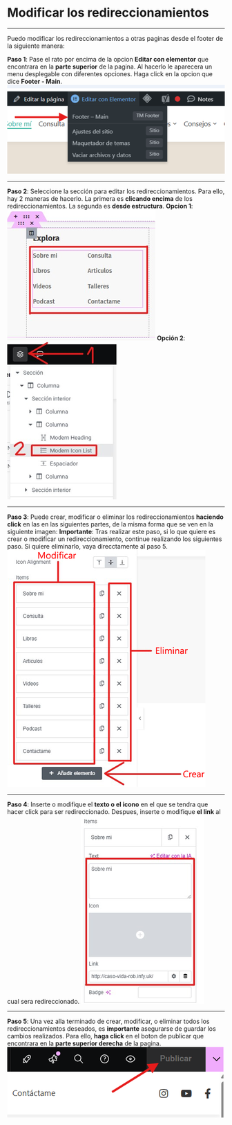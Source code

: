 # Modificar los redireccionamientos
---
Puedo modificar los redireccionamientos a otras paginas desde el footer de la siguiente manera:

**Paso 1**: Pase el rato por encima de la opcion **Editar con elementor** que encontrara en la **parte superior** de la pagina. Al hacerlo le aparecera un menu desplegable con diferentes opciones. Haga click en la opcion que dice **Footer - Main**.
![Entrar a Editar el Footer](../../imagenes/doc29.png)

---

**Paso 2**: Seleccione la sección para editar los redireccionamientos. Para ello, hay 2 maneras de hacerlo. La primera es **clicando encima** de los redireccionamientos. La segunda es **desde estructura**. 
**Opcion 1**:
![Opción 1](../../imagenes/doc37.jpg)
**Opción 2**:
![Opción 2](../../imagenes/doc38.jpg)

---

**Paso 3**: Puede crear, modificar o eliminar los redireccionamientos **haciendo click** en las en las siguientes partes, de la misma forma que se ven en la siguiente imagen:
**Importante**: Tras realizar este paso, si lo que quiere es crear o modificar un redireccionamiento, continue realizando los siguientes paso. Si quiere eliminarlo, vaya direcctamente al paso 5. 
![Crear-Modificar-Eliminar](../../imagenes/doc40.png) 

---

**Paso 4**: Inserte o modifique el **texto o el icono** en el que se tendra que hacer click para ser redireccionado. Despues, inserte o modifique **el link** al cual sera redireccionado. 
![Insertar-Modificar Redireccionamiento](../../imagenes/doc41.jpg)

---

**Paso 5**: Una vez alla terminado de crear, modificar, o eliminar todos los redireccionamientos deseados, es **importante** asegurarse de guardar los cambios realizados. Para ello, **haga click** en el boton de publicar que encontrara en la **parte superior derecha** de la pagina.
![Guardar los cambios realizados](../../imagenes/doc34.png)